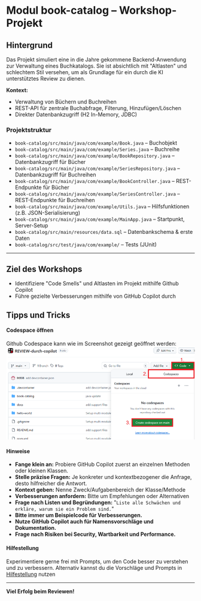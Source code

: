 # Modul book-catalog – Workshop-Projekt

## Hintergrund
Das Projekt simuliert eine in die Jahre gekommene Backend-Anwendung zur Verwaltung eines Buchkatalogs. Sie ist absichtlich mit "Altlasten" und schlechtem Stil versehen, um als Grundlage für ein durch die KI unterstütztes Review zu dienen.

**Kontext:**
- Verwaltung von Büchern und Buchreihen
- REST-API für zentrale Buchabfrage, Filterung, Hinzufügen/Löschen
- Direkter Datenbankzugriff (H2 In-Memory, JDBC)

### Projektstruktur
- `book-catalog/src/main/java/com/example/Book.java` – Buchobjekt
- `book-catalog/src/main/java/com/example/Series.java` – Buchreihe
- `book-catalog/src/main/java/com/example/BookRepository.java` – Datenbankzugriff für Bücher
- `book-catalog/src/main/java/com/example/SeriesRepository.java` – Datenbankzugriff für Buchreihen
- `book-catalog/src/main/java/com/example/BookController.java` – REST-Endpunkte für Bücher
- `book-catalog/src/main/java/com/example/SeriesController.java` – REST-Endpunkte für Buchreihen
- `book-catalog/src/main/java/com/example/Utils.java` – Hilfsfunktionen (z.B. JSON-Serialisierung)
- `book-catalog/src/main/java/com/example/MainApp.java` – Startpunkt, Server-Setup
- `book-catalog/src/main/resources/data.sql` – Datenbankschema & erste Daten
- `book-catalog/src/test/java/com/example/` – Tests (JUnit)

---

## Ziel des Workshops
- Identifiziere "Code Smells" und Altlasten im Projekt mithilfe Github Copilot 
- Führe gezielte Verbesserungen mithilfe von GitHub Copilot durch

## Tipps und Tricks

#### Codespace öffnen
Github Codespace kann wie im Screenshot gezeigt geöffnet werden: ![codespace](docs/CodespaceReview.png)

#### Hinweise

- **Fange klein an:** Probiere GitHub Copilot zuerst an einzelnen Methoden oder kleinen Klassen.
- **Stelle präzise Fragen:** Je konkreter und kontextbezogener die Anfrage, desto hilfreicher die Antwort.
- **Kontext geben:** Nenne Zweck/Aufgabenbereich der Klasse/Methode
- **Verbesserungen anfordern:** Bitte um Empfehlungen oder Alternativen
- **Frage nach Listen und Begründungen:** "`Liste alle Schwächen und erkläre, warum sie ein Problem sind.`"
- **Bitte immer um Beispielcode für Verbesserungen.**
- **Nutze GitHub Copilot auch für Namensvorschläge und Dokumentation.**
- **Frage nach Risiken bei Security, Wartbarkeit und Performance.**

#### Hilfestellung 
Experimentiere gerne frei mit Prompts, um den Code besser zu verstehen und zu verbessern. Alternativ kannst du die Vorschläge und Prompts in [Hilfestellung](docs/hilfestellung.md) nutzen

---
**Viel Erfolg beim Reviewen!**